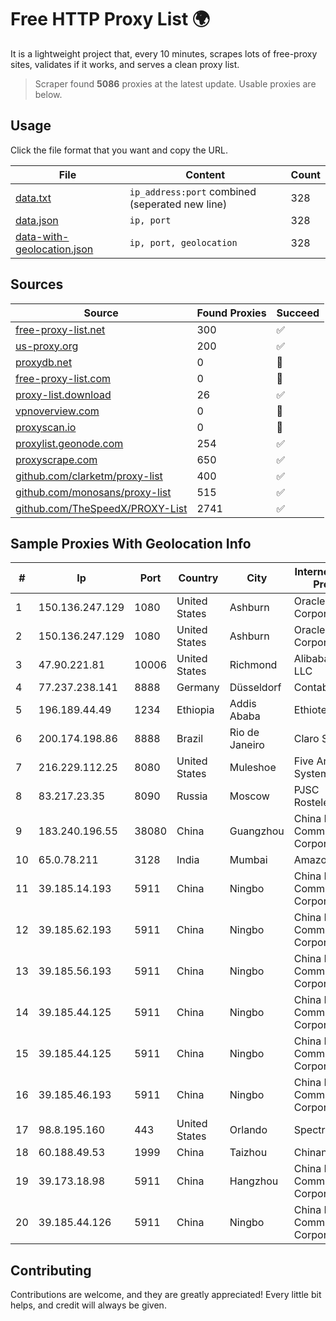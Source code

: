 
# Free HTTP Proxy List 🌍

It is a lightweight project that, every 10 minutes, scrapes lots of free-proxy sites, validates if it works, and serves a clean proxy list.


> Scraper found **5086** proxies at the latest update. Usable proxies are below.

## Usage

Click the file format that you want and copy the URL.


|File|Content|Count|
|----|-------|-----|
|[data.txt](https://raw.githubusercontent.com/themiralay/Proxy-List-World/master/data.txt)|`ip_address:port` combined (seperated new line)|328|
|[data.json](https://raw.githubusercontent.com/themiralay/Proxy-List-World/master/data.json)|`ip, port`|328|
|[data-with-geolocation.json](https://raw.githubusercontent.com/themiralay/Proxy-List-World/master/data-with-geolocation.json)|`ip, port, geolocation`|328|

## Sources

|Source|Found Proxies|Succeed|
|------|-------------|-------|
|[free-proxy-list.net](https://free-proxy-list.net)|300|✅|
|[us-proxy.org](https://www.us-proxy.org)|200|✅|
|[proxydb.net](http://proxydb.net)|0|🚫|
|[free-proxy-list.com](https://free-proxy-list.com/?page=&port=&type%5B%5D=http&type%5B%5D=https&up_time=0&search=Search)|0|🚫|
|[proxy-list.download](https://www.proxy-list.download/HTTP)|26|✅|
|[vpnoverview.com](https://vpnoverview.com/privacy/anonymous-browsing/free-proxy-servers)|0|🚫|
|[proxyscan.io](https://www.proxyscan.io)|0|🚫|
|[proxylist.geonode.com](https://proxylist.geonode.com/api/proxy-list?limit=300&page=1&sort_by=lastChecked&sort_type=desc&protocols=http,https)|254|✅|
|[proxyscrape.com](https://api.proxyscrape.com/v2/?request=displayproxies&protocol=http&timeout=10000&country=all&ssl=all&anonymity=all)|650|✅|
|[github.com/clarketm/proxy-list](https://raw.githubusercontent.com/clarketm/proxy-list/master/proxy-list-raw.txt)|400|✅|
|[github.com/monosans/proxy-list](https://raw.githubusercontent.com/monosans/proxy-list/main/proxies/http.txt)|515|✅|
|[github.com/TheSpeedX/PROXY-List](https://raw.githubusercontent.com/TheSpeedX/PROXY-List/master/http.txt)|2741|✅|


## Sample Proxies With Geolocation Info

|#|Ip|Port|Country|City|Internet Service Provider|
|-|--|----|-------|----|-------------------------|
|1|150.136.247.129|1080|United States|Ashburn|Oracle Corporation|
|2|150.136.247.129|1080|United States|Ashburn|Oracle Corporation|
|3|47.90.221.81|10006|United States|Richmond|Alibaba.com LLC|
|4|77.237.238.141|8888|Germany|Düsseldorf|Contabo GmbH|
|5|196.189.44.49|1234|Ethiopia|Addis Ababa|Ethiotelecom|
|6|200.174.198.86|8888|Brazil|Rio de Janeiro|Claro S.A|
|7|216.229.112.25|8080|United States|Muleshoe|Five Area Systems, LLC|
|8|83.217.23.35|8090|Russia|Moscow|PJSC Rostelecom|
|9|183.240.196.55|38080|China|Guangzhou|China Mobile Communications Corporation|
|10|65.0.78.211|3128|India|Mumbai|Amazon.com|
|11|39.185.14.193|5911|China|Ningbo|China Mobile Communications Corporation|
|12|39.185.62.193|5911|China|Ningbo|China Mobile Communications Corporation|
|13|39.185.56.193|5911|China|Ningbo|China Mobile Communications Corporation|
|14|39.185.44.125|5911|China|Ningbo|China Mobile Communications Corporation|
|15|39.185.44.125|5911|China|Ningbo|China Mobile Communications Corporation|
|16|39.185.46.193|5911|China|Ningbo|China Mobile Communications Corporation|
|17|98.8.195.160|443|United States|Orlando|Spectrum|
|18|60.188.49.53|1999|China|Taizhou|Chinanet|
|19|39.173.18.98|5911|China|Hangzhou|China Mobile Communications Corporation|
|20|39.185.44.126|5911|China|Ningbo|China Mobile Communications Corporation|



## Contributing

Contributions are welcome, and they are greatly appreciated! Every
little bit helps, and credit will always be given.

